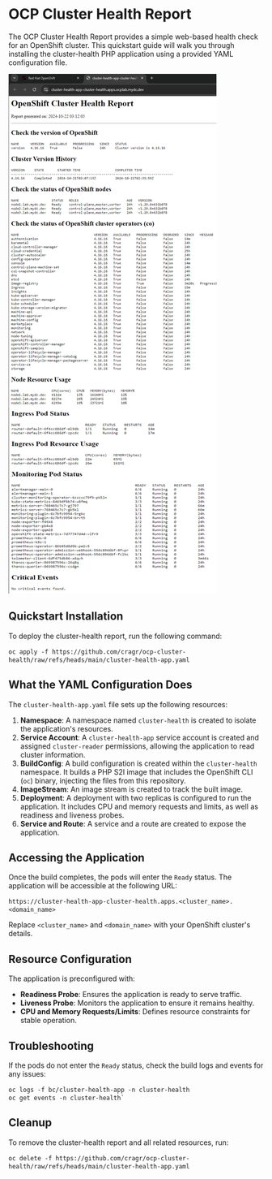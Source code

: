 OCP Cluster Health Report
==========================

The OCP Cluster Health Report provides a simple web-based health check for an OpenShift cluster. This quickstart guide will walk you through installing the cluster-health PHP application using a provided YAML configuration file.

![Cluster Health Report Diagram](images/health_report.png)

Quickstart Installation
-----------------------

To deploy the cluster-health report, run the following command:

```
oc apply -f https://github.com/cragr/ocp-cluster-health/raw/refs/heads/main/cluster-health-app.yaml
```

What the YAML Configuration Does
--------------------------------

The `cluster-health-app.yaml` file sets up the following resources:

1.  **Namespace**: A namespace named `cluster-health` is created to isolate the application's resources.
2.  **Service Account**: A `cluster-health-app` service account is created and assigned `cluster-reader` permissions, allowing the application to read cluster information.
3.  **BuildConfig**: A build configuration is created within the `cluster-health` namespace. It builds a PHP S2I image that includes the OpenShift CLI (`oc`) binary, injecting the files from this repository.
4.  **ImageStream**: An image stream is created to track the built image.
5.  **Deployment**: A deployment with two replicas is configured to run the application. It includes CPU and memory requests and limits, as well as readiness and liveness probes.
6.  **Service and Route**: A service and a route are created to expose the application.

Accessing the Application
-------------------------

Once the build completes, the pods will enter the `Ready` status. The application will be accessible at the following URL:

```
https://cluster-health-app-cluster-health.apps.<cluster_name>.<domain_name>
```

Replace `<cluster_name>` and `<domain_name>` with your OpenShift cluster's details.

Resource Configuration
----------------------

The application is preconfigured with:

-   **Readiness Probe**: Ensures the application is ready to serve traffic.
-   **Liveness Probe**: Monitors the application to ensure it remains healthy.
-   **CPU and Memory Requests/Limits**: Defines resource constraints for stable operation.

Troubleshooting
---------------

If the pods do not enter the `Ready` status, check the build logs and events for any issues:

```
oc logs -f bc/cluster-health-app -n cluster-health
oc get events -n cluster-health`
```

Cleanup
-------

To remove the cluster-health report and all related resources, run:

```
oc delete -f https://github.com/cragr/ocp-cluster-health/raw/refs/heads/main/cluster-health-app.yaml
```
